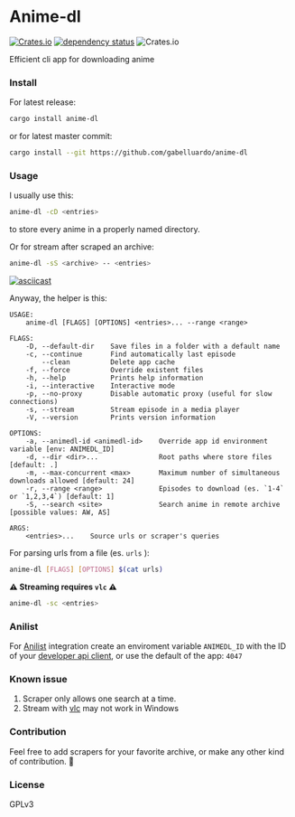 # Anime-dl

[![Crates.io](https://img.shields.io/crates/v/anime-dl?color=orange)](https://crates.io/crates/anime-dl)
[![dependency status](https://deps.rs/crate/anime-dl/1.2.0/status.svg)](https://deps.rs/crate/anime-dl/1.2.0)
![Crates.io](https://img.shields.io/crates/l/anime-dl)


Efficient cli app for downloading anime

### Install

For latest release:

``` sh
cargo install anime-dl
```

or for latest master commit:

``` sh
cargo install --git https://github.com/gabelluardo/anime-dl
```

### Usage

I usually use this:

``` sh
anime-dl -cD <entries>
```

to store every anime in a properly named directory.  

Or for stream after scraped an archive:

``` sh
anime-dl -sS <archive> -- <entries>
```

[![asciicast](https://asciinema.org/a/392118.svg)](https://asciinema.org/a/392118)

Anyway, the helper is this: 

``` 
USAGE:
    anime-dl [FLAGS] [OPTIONS] <entries>... --range <range>

FLAGS:
    -D, --default-dir    Save files in a folder with a default name
    -c, --continue       Find automatically last episode
        --clean          Delete app cache
    -f, --force          Override existent files
    -h, --help           Prints help information
    -i, --interactive    Interactive mode
    -p, --no-proxy       Disable automatic proxy (useful for slow connections)
    -s, --stream         Stream episode in a media player
    -V, --version        Prints version information

OPTIONS:
    -a, --animedl-id <animedl-id>    Override app id environment variable [env: ANIMEDL_ID]
    -d, --dir <dir>...               Root paths where store files [default: .]
    -m, --max-concurrent <max>       Maximum number of simultaneous downloads allowed [default: 24]
    -r, --range <range>              Episodes to download (es. `1-4` or `1,2,3,4`) [default: 1]
    -S, --search <site>              Search anime in remote archive [possible values: AW, AS]

ARGS:
    <entries>...    Source urls or scraper's queries
```

For parsing urls from a file (es. `urls` ):

``` sh
anime-dl [FLAGS] [OPTIONS] $(cat urls)
```

**⚠️ Streaming requires `vlc` ⚠️**

``` sh
anime-dl -sc <entries>
```

### Anilist 

For [Anilist](https://anilist.co) integration create an enviroment variable 
`ANIMEDL_ID` with the ID of your [developer api client](https://anilist.co/settings/developer), 
or use the default of the app: `4047`

### Known issue

1. Scraper only allows one search at a time.
2. Stream with [vlc](https://www.videolan.org/vlc/) may not work in Windows

### Contribution 

Feel free to add scrapers for your favorite archive, or make any other kind of contribution. 💪

### License

GPLv3
